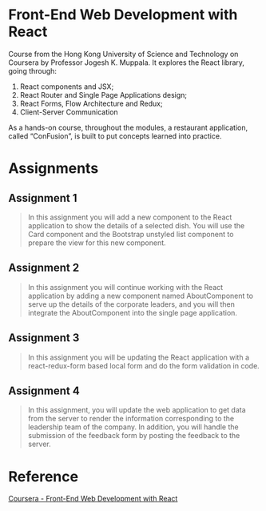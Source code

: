 # Front-End Web Development with React

Course from the Hong Kong University of Science and Technology on Coursera by Professor Jogesh K. Muppala. It explores the React library, going through: 

1. React components and JSX; 
2. React Router and Single Page Applications design;
3. React Forms, Flow Architecture and Redux;
4. Client-Server Communication

As a hands-on course, throughout the modules, a restaurant application, called “ConFusion”, is built to put concepts learned into practice.  

# Assignments 

## Assignment 1

>  In this assignment you will add a new component to the React application to show the details of a selected dish. You will use the Card component and the Bootstrap unstyled list component to prepare the view for this new component.

## Assignment 2

> In this assignment you will continue working with the React application by adding a new component named AboutComponent to serve up the details of the corporate leaders, and you will then integrate the AboutComponent into the single page application.

## Assignment 3

> In this assignment you will be updating the React application with a react-redux-form based local form and do the form validation in code.

## Assignment 4
> In this assignment, you will update the web application to get data from the server to render the information corresponding to the leadership team of the company. In addition, you will handle the submission of the feedback form by posting the feedback to the server.

# Reference

[Coursera - Front-End Web Development with React](https://www.coursera.org/learn/front-end-react)
